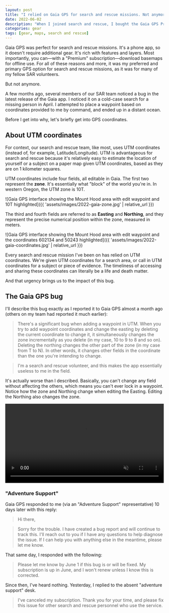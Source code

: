```yaml
---
layout: post
title: "I relied on Gaia GPS for search and rescue missions. Not anymore."
date: 2022-06-02
description: "When I joined search and rescue, I bought the Gaia GPS Premium service. It worked great for awhile, until a debilitating bug and woefully indifferent customer service ruined it."
categories: gear
tags: [gear, maps, search and rescue]
---
```


Gaia GPS was perfect for search and rescue missions. It's a phone app, so it doesn't require additional gear. It's rich with features and layers. Most importantly, you can—with a "Premium" subscription—download basemaps for offline use. For all of these reasons and more, it was my preferred and primary GPS option for search and rescue missions, as it was for many of my fellow SAR volunteers.

But not anymore.

A few months ago, several members of our SAR team noticed a bug in the latest release of the Gaia app. I noticed it on a cold-case search for a missing person in April. I attempted to place a waypoint based on coordinates provided to me by command, and ended up in a distant ocean.

Before I get into why, let's briefly get into GPS coordinates.

## About UTM coordinates

For context, our search and rescue team, like most, uses UTM coordinates (instead of, for example, Latitude/Longitude). UTM is advantageous for search and rescue because it's relatively easy to estimate the location of yourself or a subject on a paper map given UTM coordinates, based as they are on 1 kilometer squares.

UTM coordinates include four fields, all editable in Gaia. The first two represent the **zone**. It's essentially what "block" of the world you're in. In western Oregon, the UTM zone is 10T.

![Gaia GPS interface showing the Mount Hood area with edit waypoint and 10T highlighted]({{ 'assets/images/2022-gaia-zone.jpg' | relative_url }})

The third and fourth fields are referred to as **Easting** and **Northing**, and they represent the precise numerical position within the zone, measured in meters.

![Gaia GPS interface showing the Mount Hood area with edit waypoint and the coordinates 602134 and 50243 highlighted]({{ 'assets/images/2022-gaia-coordinates.jpg' | relative_url }})

Every search and rescue mission I've been on has relied on UTM coordinates. We're given UTM coordinates for a search area, or call in UTM coordinates for a subject or piece of evidence. The timeliness of accessing and sharing these coordinates can literally be a life and death matter.

And that urgency brings us to the impact of this bug.

## The Gaia GPS bug

I'll describe this bug exactly as I reported it to Gaia GPS almost a month ago (others on my team had reported it much earlier):

> There's a significant bug when adding a waypoint in UTM. When you try to add waypoint coordinates and change the easting by deleting the current coordinate to change it, it simultaneously changes the zone incrementally as you delete (in my case, 10 to 9 to 8 and so on). Deleting the northing changes the other part of the zone (in my case from T to N). In other words, it changes other fields in the coordinate than the one you're intending to change.

> I'm a search and rescue volunteer, and this makes the app essentially useless to me in the field.

It's actually worse than I described. Basically, you can't change any field without affecting the others, which means you can't ever lock in a waypoint. Notice how the zone and Northing change when editing the Easting. Editing the Northing also changes the zone.

<video width="100%" autoplay muted controls>
<source src="{{ 'assets/video/gaia-bug.mp4' | relative_url }}" type="video/mp4">
Your browser does not support the video tag.
</video> 

### "Adventure Support"

Gaia GPS responded to me (via an "Adventure Support" representative) 10 days later with this reply:

> Hi there,

> Sorry for the trouble. I have created a bug report and will continue to track this. I'll reach out to you if I have any questions to help diagnose the issue. If I can help you with anything else in the meantime, please let me know. 

That same day, I responded with the following:

> Please let me know by June 1 if this bug is or will be fixed. My subscription is up in June, and I won't renew unless I know this is corrected.

Since then, I've heard nothing. Yesterday, I replied to the absent "adventure support" desk.

> I've canceled my subscription. Thank you for your time, and please fix this issue for other search and rescue personnel who use the service.